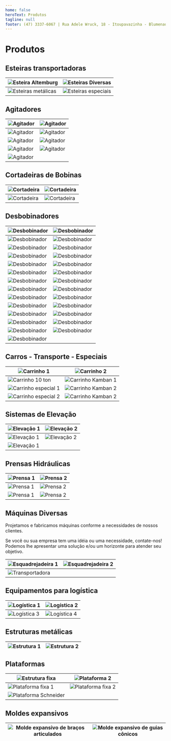 ```yaml
---
home: false
heroText: Produtos
tagline: null
footer: (47) 3337-6067 | Rua Adele Wruck, 18 - Itoupavazinha - Blumenau/SC - 89066-354
---
```


# Produtos

## Esteiras transportadoras

|![Esteira Altemburg](./esteiras/esteira_altemburg.jpg)|![Esteiras Diversas](./esteiras/esteiras_transportadoras_diversas.jpg)|
|---|---|
|![Esteiras metálicas](./esteiras/esteiras_metalicas.jpg)|![Esteiras especiais](./esteiras/esteiras_especiais.jpg)|

## Agitadores

|![Agitador](./agitadores/01.jpg)|![Agitador](./agitadores/06.jpg)|
|---|---|
|![Agitador](./agitadores/07.jpg)|![Agitador](./agitadores/08.jpg)|
|![Agitador](./agitadores/89-01.jpg)|![Agitador](./agitadores/89-02.jpg)|
|![Agitador](./agitadores/89-03.jpg)|![Agitador](./agitadores/89-04.jpg)|
|![Agitador](./agitadores/89-05.jpg)| |

## Cortadeiras de Bobinas

|![Cortadeira](./cortadeiras/cortadeira_bobinas_01.jpg)|![Cortadeira](./cortadeiras/cortadeira_bobinas_02.jpg)|
|---|---|
|![Cortadeira](./cortadeiras/cortadeira_bobinas_03.jpg)|![Cortadeira](./cortadeiras/cortadeira_bobinas_04.jpg)|

## Desbobinadores

|![Desbobinador](./desbobinadores/desbobinador_1.jpg)|![Desbobinador](./desbobinadores/desbobinador_2.jpg)|
|---|---|
|![Desbobinador](./desbobinadores/desbobinador_3.jpg)|![Desbobinador](./desbobinadores/desbobinadores_complexos_1.jpg)|
|![Desbobinador](./desbobinadores/imagem_009.jpg)|![Desbobinador](./desbobinadores/desbobinadores_complexos_2.jpg)|
|![Desbobinador](./desbobinadores/IMG_2500.jpg)|![Desbobinador](./desbobinadores/IMG_2502.jpg)|
|![Desbobinador](./desbobinadores/IMG_2503.jpg)|![Desbobinador](./desbobinadores/IMG_2504.jpg)|
|![Desbobinador](./desbobinadores/IMG_2505.jpg)|![Desbobinador](./desbobinadores/IMG_2506.jpg)|
|![Desbobinador](./desbobinadores/IMG_2507.jpg)|![Desbobinador](./desbobinadores/IMG_2508.jpg)|
|![Desbobinador](./desbobinadores/IMG_2509.jpg)|![Desbobinador](./desbobinadores/IMG_2510.jpg)|
|![Desbobinador](./desbobinadores/IMG_2511.jpg)|![Desbobinador](./desbobinadores/IMG_2512.jpg)|
|![Desbobinador](./desbobinadores/IMG_2513.jpg)|![Desbobinador](./desbobinadores/IMG_2514.jpg)|
|![Desbobinador](./desbobinadores/IMG_2515.jpg)|![Desbobinador](./desbobinadores/IMG_2516.jpg)|
|![Desbobinador](./desbobinadores/IMG_2517.jpg)|![Desbobinador](./desbobinadores/IMG_2518.jpg)|
|![Desbobinador](./desbobinadores/IMG_2519.jpg)|![Desbobinador](./desbobinadores/IMG_2520.jpg)|
|![Desbobinador](./desbobinadores/IMG_2521.jpg)| |

## Carros - Transporte - Especiais

|![Carrinho 1](./carros/carrinho_1.jpg)|![Carrinho 2](./carros/carrinho_2.jpg)|
|---|---|
|![Carrinho 10 ton](./carros/carrinho_10_ton.jpg)|![Carrinho Kamban 1](./carros/carrinho_kamban_1.jpg)|
|![Carrinho especial 1](./carros/carrinhos_especiais_1.jpg)|![Carrinho Kamban 2](./carros/carrinho_kamban_2.jpg)|
|![Carrinho especial 2](./carros/carrinhos_especiais_2.jpg)|![Carrinho Kamban 2](./carros/carro_supermercado.jpg)|

## Sistemas de Elevação

|![Elevação 1](./elevacao/sistema_elevacao_1.jpg)|![Elevação 2](./elevacao/sistema_elevacao_2.jpg)|
|---|---|
|![Elevação 1](./elevacao/sistema_elevacao_3.jpg)|![Elevação 2](./elevacao/sistema_elevacao_4.jpg)|
|![Elevação 1](./elevacao/sistema_elevacao_5.jpg)| |

## Prensas Hidráulicas

|![Prensa 1](./prensas/prensas_hidraulicas_01.jpg)|![Prensa 2](./prensas/prensas_hidraulicas_02.jpg)|
|---|---|
|![Prensa 1](./prensas/prensas_hidraulicas_03.jpg)|![Prensa 2](./prensas/prensas_hidraulicas_04.jpg)|
|![Prensa 1](./prensas/prensas_hidraulicas_05.jpg)|![Prensa 2](./prensas/prensas_hidraulicas_06.jpg)|

## Máquinas Diversas

Projetamos e fabricamos máquinas conforme a necessidades de nossos clientes.

Se você ou sua empresa tem uma idéia ou uma necessidade, contate-nos! Podemos lhe apresentar uma solução e/ou um horizonte para atender seu objetivo.

|![Esquadrejadeira 1](./maquinas/esquadrejadeira_01.jpg)|![Esquadrejadeira 2](./maquinas/esquadrejadeira_02.jpg)|
|---|---|
|![Transportadora](./maquinas/transportadora.jpg)| |

## Equipamentos para logística

|![Logística 1](./logistica/logistica_1.jpg)|![Logística 2](./logistica/logistica_2.jpg)|
|---|---|
|![Logística 3](./logistica/logistica_3.jpg)|![Logística 4](./logistica/logistica_4.jpg)|

## Estruturas metálicas

|![Estrutura 1](./estruturas/estruturas_metalicas_01.jpg)|![Estrutura 2](./estruturas/estruturas_metalicas_02.jpg)|
|---|---|

## Plataformas

|![Estrutura fixa](./plataformas/estrutura_fixa_3.jpg)|![Plataforma 2](./plataformas/plataforma_2.jpg)|
|---|---|
|![Plataforma fixa 1](./plataformas/plataforma_fixa_1.jpg)|![Plataforma fixa 2](./plataformas/plataforma_fixa_2.jpg)|
|![Plataforma Schneider](./plataformas/plataforma_schneider.jpg)| |

## Moldes expansivos

|![Molde expansivo de braços articulados](./moldes/molde_expansivo_bracos_articulados.jpg)|![Molde expansivo de guias cônicos](./moldes/molde_expansivo_guias_conicos.jpg)|
|---|---|